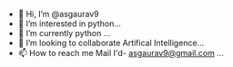 - 👋 Hi, I’m @asgaurav9
- 👀 I’m interested in python...
- 🌱 I’m currently python ...
- 💞️ I’m looking to collaborate Artifical Intelligence...
- 📫 How to reach me 
Mail I'd- asgaurav9@gmail.com ...

<!---
asgaurav9/asgaurav9 is a ✨ special ✨ repository because its `README.md` (this file) appears on your GitHub profile.
You can click the Preview link to take a look at your changes.
--->
